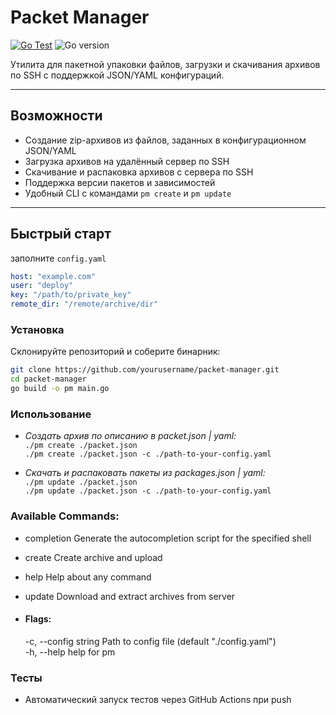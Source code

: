 # Packet Manager

[![Go Test](https://github.com/Deneesk/packet-manager/actions/workflows/pm-tests.yml/badge.svg)](https://github.com/Deneesk/packet-manager/actions/workflows/pm-tests.yml.yml)
![Go version](https://img.shields.io/badge/go-1.23-blue)

Утилита для пакетной упаковки файлов, загрузки и скачивания архивов по SSH с поддержкой JSON/YAML конфигураций.

---

## Возможности

- Создание zip-архивов из файлов, заданных в конфигурационном JSON/YAML
- Загрузка архивов на удалённый сервер по SSH
- Скачивание и распаковка архивов с сервера по SSH
- Поддержка версии пакетов и зависимостей
- Удобный CLI с командами `pm create` и `pm update`

---

## Быстрый старт

заполните ```config.yaml```

```yaml
host: "example.com"
user: "deploy"
key: "/path/to/private_key"
remote_dir: "/remote/archive/dir"
```

### Установка

Склонируйте репозиторий и соберите бинарник:

```bash
git clone https://github.com/yourusername/packet-manager.git
cd packet-manager
go build -o pm main.go
```

### Использование
- *Создать архив по описанию в packet.json | yaml:*\
```./pm create ./packet.json```\
```./pm create ./packet.json -c ./path-to-your-config.yaml```

- *Скачать и распаковать пакеты из packages.json | yaml:*\
```./pm update ./packet.json```\
```./pm update ./packet.json -c ./path-to-your-config.yaml```

### Available Commands:
- completion  Generate the autocompletion script for the specified shell
- create      Create archive and upload
- help        Help about any command
- update      Download and extract archives from server

- #### Flags:
  -c, --config string   Path to config file (default "./config.yaml")\
  -h, --help            help for pm

### Тесты
- Автоматический запуск тестов через GitHub Actions при push